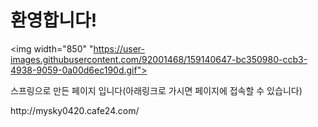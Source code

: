 # 환영합니다!
<img width="850" "https://user-images.githubusercontent.com/92001468/159140647-bc350980-ccb3-4938-9059-0a00d6ec190d.gif">
<p>스프링으로 만든 페이지 입니다(아래링크로 가시면 페이지에 접속할 수 있습니다)</p>
http://mysky0420.cafe24.com/
